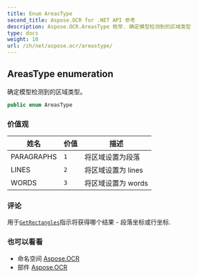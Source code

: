 ```yaml
---
title: Enum AreasType
second_title: Aspose.OCR for .NET API 参考
description: Aspose.OCR.AreasType 枚举. 确定模型检测到的区域类型
type: docs
weight: 10
url: /zh/net/aspose.ocr/areastype/
---
```

## AreasType enumeration

确定模型检测到的区域类型。

```csharp
public enum AreasType
```

### 价值观

| 姓名 | 价值 | 描述 |
| --- | --- | --- |
| PARAGRAPHS | `1` | 将区域设置为段落 |
| LINES | `2` | 将区域设置为 lines |
| WORDS | `3` | 将区域设置为 words |

### 评论

用于[`GetRectangles`](../asposeocr/getrectangles/)指示将获得哪个结果 - 段落坐标或行坐标.

### 也可以看看

* 命名空间 [Aspose.OCR](../../aspose.ocr/)
* 部件 [Aspose.OCR](../../)


